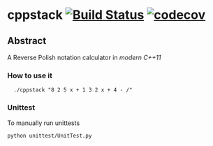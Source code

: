 # cppstack [![Build Status](https://travis-ci.org/Flukas88/cppstack.svg?branch=master)](https://travis-ci.org/Flukas88/cppstack) [![codecov](https://codecov.io/gh/Flukas88/cppstack/branch/master/graph/badge.svg)](https://codecov.io/gh/Flukas88/cppstack)


## Abstract

A Reverse Polish notation calculator in *modern C++11*


### How to use it

      ./cppstack "8 2 5 x + 1 3 2 x + 4 - /"

### Unittest

To manually run unittests 

    python unittest/UnitTest.py
